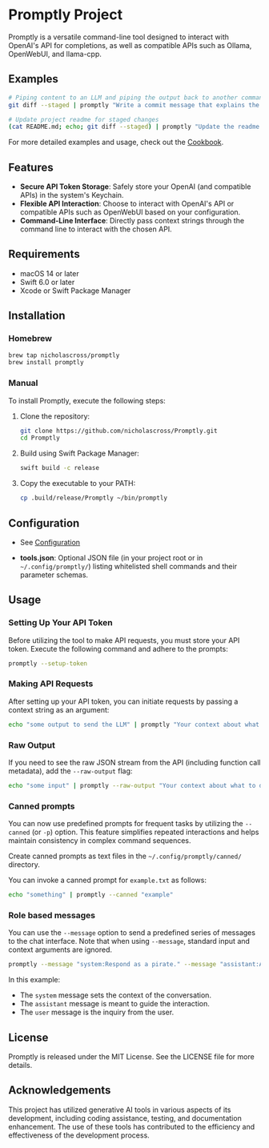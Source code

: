 # Promptly Project

Promptly is a versatile command-line tool designed to interact with OpenAI's API for completions, as well as compatible APIs such as Ollama, OpenWebUI, and llama-cpp.

## Examples

```bash
# Piping content to an LLM and piping the output back to another command
git diff --staged | promptly "Write a commit message that explains the changes in this diff" | pbcopy
```

```bash
# Update project readme for staged changes
(cat README.md; echo; git diff --staged) | promptly "Update the readme for the following changes. When making any modifications to examples, ensure they are relevant to real-world use cases." > README.md
```

For more detailed examples and usage, check out the [Cookbook](Docs/cookbook.md).

## Features

- **Secure API Token Storage**: Safely store your OpenAI (and compatible APIs) in the system's Keychain.
- **Flexible API Interaction**: Choose to interact with OpenAI's API or compatible APIs such as OpenWebUI based on your configuration.
- **Command-Line Interface**: Directly pass context strings through the command line to interact with the chosen API.

## Requirements

- macOS 14 or later
- Swift 6.0 or later
- Xcode or Swift Package Manager

## Installation

### Homebrew

```bash
brew tap nicholascross/promptly
brew install promptly
```

### Manual

To install Promptly, execute the following steps:

1. Clone the repository:
   ```bash
   git clone https://github.com/nicholascross/Promptly.git
   cd Promptly
   ```

2. Build using Swift Package Manager:
   ```bash
   swift build -c release
   ```

3. Copy the executable to your PATH:
   ```bash
   cp .build/release/Promptly ~/bin/promptly
   ```

## Configuration
- See [Configuration](Docs/configuration.md)

- **tools.json**: Optional JSON file (in your project root or in `~/.config/promptly/`) listing whitelisted shell commands and their parameter schemas.

## Usage

### Setting Up Your API Token

Before utilizing the tool to make API requests, you must store your API token. Execute the following command and adhere to the prompts:
```bash
promptly --setup-token
```

### Making API Requests

After setting up your API token, you can initiate requests by passing a context string as an argument:
```bash
echo "some output to send the LLM" | promptly "Your context about what to do with the input"
```

### Raw Output

If you need to see the raw JSON stream from the API (including function call metadata), add the `--raw-output` flag:

```bash
echo "some input" | promptly --raw-output "Your context about what to do with the input"
```

### Canned prompts

You can now use predefined prompts for frequent tasks by utilizing the `--canned` (or `-p`) option. This feature simplifies repeated interactions and helps maintain consistency in complex command sequences.

Create canned prompts as text files in the `~/.config/promptly/canned/` directory. 

You can invoke a canned prompt for `example.txt` as follows:

```bash
echo "something" | promptly --canned "example"
```

### Role based messages

You can use the `--message` option to send a predefined series of messages to the chat interface. Note that when using `--message`, standard input and context arguments are ignored.

```bash
promptly --message "system:Respond as a pirate." --message "assistant:Ahoy" --message "user:Can you tell me a story?"
```

In this example:
- The `system` message sets the context of the conversation.
- The `assistant` message is meant to guide the interaction.
- The `user` message is the inquiry from the user.

## License

Promptly is released under the MIT License. See the LICENSE file for more details.

## Acknowledgements

This project has utilized generative AI tools in various aspects of its development, including coding assistance, testing, and documentation enhancement. The use of these tools has contributed to the efficiency and effectiveness of the development process.
